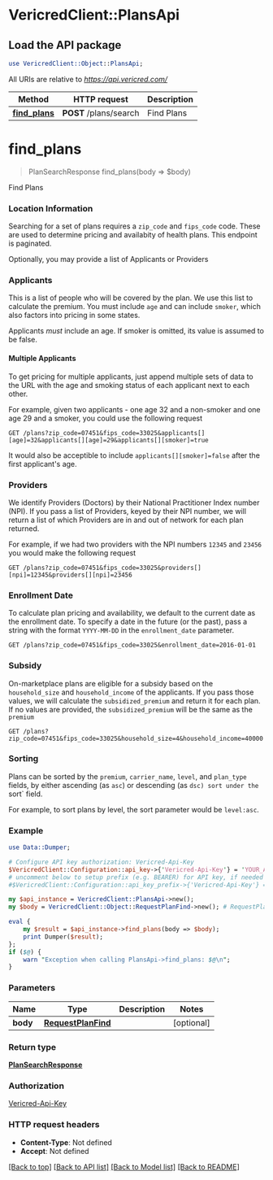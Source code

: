 # VericredClient::PlansApi

## Load the API package
```perl
use VericredClient::Object::PlansApi;
```

All URIs are relative to *https://api.vericred.com/*

Method | HTTP request | Description
------------- | ------------- | -------------
[**find_plans**](PlansApi.md#find_plans) | **POST** /plans/search | Find Plans


# **find_plans**
> PlanSearchResponse find_plans(body => $body)

Find Plans

### Location Information

Searching for a set of plans requires a `zip_code` and `fips_code`
code.  These are used to determine pricing and availabity
of health plans. This endpoint is paginated.

Optionally, you may provide a list of Applicants or Providers

### Applicants

This is a list of people who will be covered by the plan.  We
use this list to calculate the premium.  You must include `age`
and can include `smoker`, which also factors into pricing in some
states.

Applicants *must* include an age.  If smoker is omitted, its value is assumed
to be false.

#### Multiple Applicants
To get pricing for multiple applicants, just append multiple sets
of data to the URL with the age and smoking status of each applicant
next to each other.

For example, given two applicants - one age 32 and a non-smoker and one
age 29 and a smoker, you could use the following request

`GET /plans?zip_code=07451&fips_code=33025&applicants[][age]=32&applicants[][age]=29&applicants[][smoker]=true`

It would also be acceptible to include `applicants[][smoker]=false` after the
first applicant's age.

### Providers

We identify Providers (Doctors) by their National Practitioner
Index number (NPI).  If you pass a list of Providers, keyed by
their NPI number, we will return a list of which Providers are
in and out of network for each plan returned.

For example, if we had two providers with the NPI numbers `12345` and `23456`
you would make the following request

`GET /plans?zip_code=07451&fips_code=33025&providers[][npi]=12345&providers[][npi]=23456`

### Enrollment Date

To calculate plan pricing and availability, we default to the current date
as the enrollment date.  To specify a date in the future (or the past), pass
a string with the format `YYYY-MM-DD` in the `enrollment_date` parameter.

`GET /plans?zip_code=07451&fips_code=33025&enrollment_date=2016-01-01`

### Subsidy

On-marketplace plans are eligible for a subsidy based on the
`household_size` and `household_income` of the applicants.  If you
pass those values, we will calculate the `subsidized_premium`
and return it for each plan.  If no values are provided, the
`subsidized_premium` will be the same as the `premium`

`GET /plans?zip_code=07451&fips_code=33025&household_size=4&household_income=40000`


### Sorting

Plans can be sorted by the `premium`, `carrier_name`, `level`, and `plan_type` fields,
by either ascending (as `asc`) or descending (as `dsc) sort under the `sort` field.

For example, to sort plans by level, the sort parameter would be `level:asc`.


### Example 
```perl
use Data::Dumper;

# Configure API key authorization: Vericred-Api-Key
$VericredClient::Configuration::api_key->{'Vericred-Api-Key'} = 'YOUR_API_KEY';
# uncomment below to setup prefix (e.g. BEARER) for API key, if needed
#$VericredClient::Configuration::api_key_prefix->{'Vericred-Api-Key'} = "BEARER";

my $api_instance = VericredClient::PlansApi->new();
my $body = VericredClient::Object::RequestPlanFind->new(); # RequestPlanFind | 

eval { 
    my $result = $api_instance->find_plans(body => $body);
    print Dumper($result);
};
if ($@) {
    warn "Exception when calling PlansApi->find_plans: $@\n";
}
```

### Parameters

Name | Type | Description  | Notes
------------- | ------------- | ------------- | -------------
 **body** | [**RequestPlanFind**](RequestPlanFind.md)|  | [optional] 

### Return type

[**PlanSearchResponse**](PlanSearchResponse.md)

### Authorization

[Vericred-Api-Key](../README.md#Vericred-Api-Key)

### HTTP request headers

 - **Content-Type**: Not defined
 - **Accept**: Not defined

[[Back to top]](#) [[Back to API list]](../README.md#documentation-for-api-endpoints) [[Back to Model list]](../README.md#documentation-for-models) [[Back to README]](../README.md)

